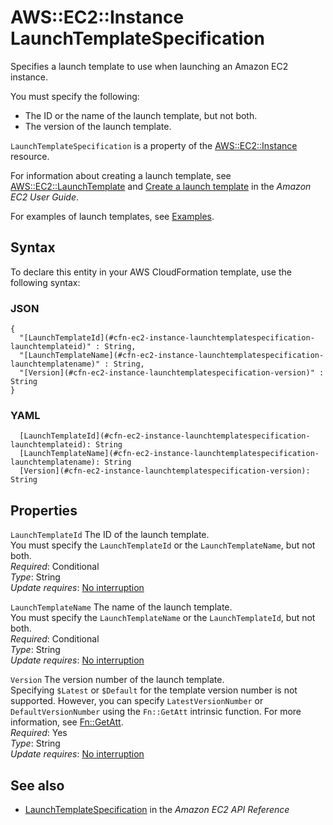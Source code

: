 # AWS::EC2::Instance LaunchTemplateSpecification<a name="aws-properties-ec2-instance-launchtemplatespecification"></a>

Specifies a launch template to use when launching an Amazon EC2 instance\.

You must specify the following:

- The ID or the name of the launch template, but not both\.
- The version of the launch template\.

`LaunchTemplateSpecification` is a property of the [AWS::EC2::Instance](https://docs.aws.amazon.com/AWSCloudFormation/latest/UserGuide/aws-properties-ec2-instance.html) resource\.

For information about creating a launch template, see [AWS::EC2::LaunchTemplate](https://docs.aws.amazon.com/AWSCloudFormation/latest/UserGuide/aws-resource-ec2-launchtemplate.html) and [Create a launch template](https://docs.aws.amazon.com/AWSEC2/latest/UserGuide/ec2-launch-templates.html#create-launch-template) in the _Amazon EC2 User Guide_\.

For examples of launch templates, see [Examples](https://docs.aws.amazon.com/AWSCloudFormation/latest/UserGuide/aws-resource-ec2-launchtemplate.html#aws-resource-ec2-launchtemplate--examples)\.

## Syntax<a name="aws-properties-ec2-instance-launchtemplatespecification-syntax"></a>

To declare this entity in your AWS CloudFormation template, use the following syntax:

### JSON<a name="aws-properties-ec2-instance-launchtemplatespecification-syntax.json"></a>

```
{
  "[LaunchTemplateId](#cfn-ec2-instance-launchtemplatespecification-launchtemplateid)" : String,
  "[LaunchTemplateName](#cfn-ec2-instance-launchtemplatespecification-launchtemplatename)" : String,
  "[Version](#cfn-ec2-instance-launchtemplatespecification-version)" : String
}
```

### YAML<a name="aws-properties-ec2-instance-launchtemplatespecification-syntax.yaml"></a>

```
  [LaunchTemplateId](#cfn-ec2-instance-launchtemplatespecification-launchtemplateid): String
  [LaunchTemplateName](#cfn-ec2-instance-launchtemplatespecification-launchtemplatename): String
  [Version](#cfn-ec2-instance-launchtemplatespecification-version): String
```

## Properties<a name="aws-properties-ec2-instance-launchtemplatespecification-properties"></a>

`LaunchTemplateId` <a name="cfn-ec2-instance-launchtemplatespecification-launchtemplateid"></a>
The ID of the launch template\.  
You must specify the `LaunchTemplateId` or the `LaunchTemplateName`, but not both\.  
_Required_: Conditional  
_Type_: String  
_Update requires_: [No interruption](https://docs.aws.amazon.com/AWSCloudFormation/latest/UserGuide/using-cfn-updating-stacks-update-behaviors.html#update-no-interrupt)

`LaunchTemplateName` <a name="cfn-ec2-instance-launchtemplatespecification-launchtemplatename"></a>
The name of the launch template\.  
You must specify the `LaunchTemplateName` or the `LaunchTemplateId`, but not both\.  
_Required_: Conditional  
_Type_: String  
_Update requires_: [No interruption](https://docs.aws.amazon.com/AWSCloudFormation/latest/UserGuide/using-cfn-updating-stacks-update-behaviors.html#update-no-interrupt)

`Version` <a name="cfn-ec2-instance-launchtemplatespecification-version"></a>
The version number of the launch template\.  
Specifying `$Latest` or `$Default` for the template version number is not supported\. However, you can specify `LatestVersionNumber` or `DefaultVersionNumber` using the `Fn::GetAtt` intrinsic function\. For more information, see [Fn::GetAtt](https://docs.aws.amazon.com/AWSCloudFormation/latest/UserGuide/aws-resource-ec2-launchtemplate.html#aws-resource-ec2-launchtemplate-return-values-fn--getatt)\.  
_Required_: Yes  
_Type_: String  
_Update requires_: [No interruption](https://docs.aws.amazon.com/AWSCloudFormation/latest/UserGuide/using-cfn-updating-stacks-update-behaviors.html#update-no-interrupt)

## See also<a name="aws-properties-ec2-instance-launchtemplatespecification--seealso"></a>

- [ LaunchTemplateSpecification](https://docs.aws.amazon.com/AWSEC2/latest/APIReference/API_LaunchTemplateSpecification.html) in the _Amazon EC2 API Reference_

